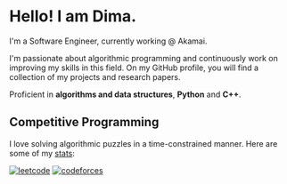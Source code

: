 # Hello! I am Dima.

I'm a Software Engineer, currently working @ Akamai.

I'm passionate about algorithmic programming and continuously work on improving my skills in this field. On my GitHub profile, you will find a collection of my projects and research papers.

Proficient in **algorithms and data structures**, **Python** and **C++**.

## Competitive Programming

I love solving algorithmic puzzles in a time-constrained manner. Here are some of my [stats](https://clist.by/coder/octaneal/):

[![leetcode](https://cp-logo.vercel.app/leetcode/octaneal?logo=true)](https://leetcode.com/octaneal/)
[![codeforces](https://cp-logo.vercel.app/codeforces/octaneal?logo=true)](https://codeforces.com/profile/octaneal)

